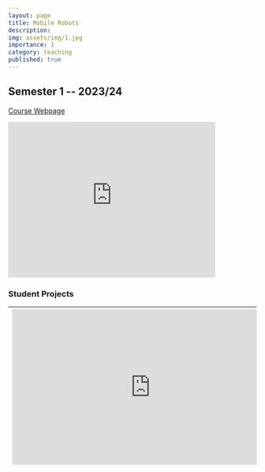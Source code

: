 ```yaml
---
layout: page
title: Mobile Robots
description: 
img: assets/img/1.jpg
importance: 1
category: teaching
published: true
---
```

## Semester 1 -- 2023/24
[Course Webpage](https://fenix.ciencias.ulisboa.pt/courses/rmove-2536354281948926)

<iframe width="420" height="315" src="http://www.youtube.com/embed/dQw4w9WgXcQ" frameborder="0"></iframe>

### Student Projects
| <iframe width="560" height="315" src="https://www.youtube.com/embed/o4Iv7k0aQoc?si=Ffj5n-RHiV1b8Tl2" title="YouTube video player" frameborder="0" allow="accelerometer; autoplay; clipboard-write; encrypted-media; gyroscope; picture-in-picture; web-share" allowfullscreen></iframe> | <iframe width="280"  src="https://www.youtube.com/embed/o4Iv7k0aQoc?si=Ffj5n-RHiV1b8Tl2" title="YouTube video player" frameborder="0" allow="accelerometer; autoplay; clipboard-write; encrypted-media; gyroscope; picture-in-picture; web-share" allowfullscreen></iframe>  |
|---|---|

